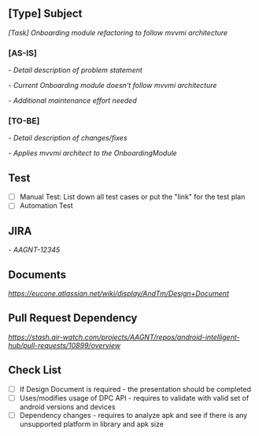 ## [Type] Subject
 _[Task] Onboarding module refactoring to follow mvvmi architecture_

### [AS-IS]
_- Detail description of problem statement_

_- Current Onboarding module doesn't follow mvvmi architecture_

_- Additional maintenance effort needed_
### [TO-BE]
_- Detail description of changes/fixes_

_- Applies mvvmi architect to the OnboardingModule_
## Test 
- [ ] Manual Test: List down all test cases or put the "link" for the test plan
- [ ] Automation Test

## JIRA
 _- AAGNT-12345_

## Documents
 _https://eucone.atlassian.net/wiki/display/AndTm/Design+Document_

## Pull Request Dependency 
 _https://stash.air-watch.com/projects/AAGNT/repos/android-intelligent-hub/pull-requests/10899/overview_

 ## Check List
 - [ ] If Design Document is required - the presentation should be completed
 - [ ] Uses/modifies usage of DPC API - requires to validate with valid set of android versions and devices
 - [ ] Dependency changes - requires to analyze apk and see if there is any unsupported platform in library and apk size
